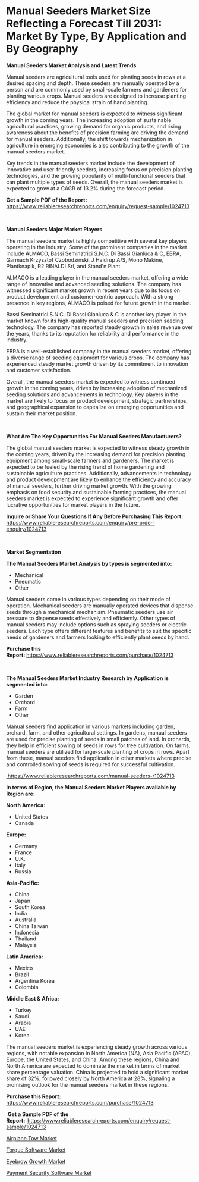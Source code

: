 <p><h1>Manual Seeders Market Size Reflecting a Forecast Till 2031: Market By Type, By Application and By Geography</h1></p><p><strong>Manual Seeders Market Analysis and Latest Trends</strong></p>
<p><p>Manual seeders are agricultural tools used for planting seeds in rows at a desired spacing and depth. These seeders are manually operated by a person and are commonly used by small-scale farmers and gardeners for planting various crops. Manual seeders are designed to increase planting efficiency and reduce the physical strain of hand planting.</p><p>The global market for manual seeders is expected to witness significant growth in the coming years. The increasing adoption of sustainable agricultural practices, growing demand for organic products, and rising awareness about the benefits of precision farming are driving the demand for manual seeders. Additionally, the shift towards mechanization in agriculture in emerging economies is also contributing to the growth of the manual seeders market.</p><p>Key trends in the manual seeders market include the development of innovative and user-friendly seeders, increasing focus on precision planting technologies, and the growing popularity of multi-functional seeders that can plant multiple types of seeds. Overall, the manual seeders market is expected to grow at a CAGR of 13.2% during the forecast period.</p></p>
<p><strong>Get a Sample PDF of the Report:&nbsp;</strong> <a href="https://www.reliableresearchreports.com/enquiry/request-sample/1024713">https://www.reliableresearchreports.com/enquiry/request-sample/1024713</a></p>
<p>&nbsp;</p>
<p><strong>Manual Seeders Major Market Players</strong></p>
<p><p>The manual seeders market is highly competitive with several key players operating in the industry. Some of the prominent companies in the market include ALMACO, Bassi Seminatrici S.N.C. Di Bassi Gianluca & C, EBRA, Garmach Krzysztof Czobodziński, J Haldrup A/S, Mono Makine, Plantknapik, R2 RINALDI Srl, and Stand'n Plant.</p><p>ALMACO is a leading player in the manual seeders market, offering a wide range of innovative and advanced seeding solutions. The company has witnessed significant market growth in recent years due to its focus on product development and customer-centric approach. With a strong presence in key regions, ALMACO is poised for future growth in the market.</p><p>Bassi Seminatrici S.N.C. Di Bassi Gianluca & C is another key player in the market known for its high-quality manual seeders and precision seeding technology. The company has reported steady growth in sales revenue over the years, thanks to its reputation for reliability and performance in the industry.</p><p>EBRA is a well-established company in the manual seeders market, offering a diverse range of seeding equipment for various crops. The company has experienced steady market growth driven by its commitment to innovation and customer satisfaction.</p><p>Overall, the manual seeders market is expected to witness continued growth in the coming years, driven by increasing adoption of mechanized seeding solutions and advancements in technology. Key players in the market are likely to focus on product development, strategic partnerships, and geographical expansion to capitalize on emerging opportunities and sustain their market position.</p></p>
<p>&nbsp;</p>
<p><strong>What Are The Key Opportunities For Manual Seeders Manufacturers?</strong></p>
<p><p>The global manual seeders market is expected to witness steady growth in the coming years, driven by the increasing demand for precision planting equipment among small-scale farmers and gardeners. The market is expected to be fueled by the rising trend of home gardening and sustainable agriculture practices. Additionally, advancements in technology and product development are likely to enhance the efficiency and accuracy of manual seeders, further driving market growth. With the growing emphasis on food security and sustainable farming practices, the manual seeders market is expected to experience significant growth and offer lucrative opportunities for market players in the future.</p></p>
<p><strong>Inquire or Share Your Questions If Any Before Purchasing This Report:</strong> <a href="https://www.reliableresearchreports.com/enquiry/pre-order-enquiry/1024713">https://www.reliableresearchreports.com/enquiry/pre-order-enquiry/1024713</a></p>
<p>&nbsp;</p>
<p><strong>Market Segmentation</strong></p>
<p><strong>The Manual Seeders Market Analysis by types is segmented into:</strong></p>
<p><ul><li>Mechanical</li><li>Pneumatic</li><li>Other</li></ul></p>
<p><p>Manual seeders come in various types depending on their mode of operation. Mechanical seeders are manually operated devices that dispense seeds through a mechanical mechanism. Pneumatic seeders use air pressure to dispense seeds effectively and efficiently. Other types of manual seeders may include options such as spraying seeders or electric seeders. Each type offers different features and benefits to suit the specific needs of gardeners and farmers looking to efficiently plant seeds by hand.</p></p>
<p><strong>Purchase this Report:&nbsp;</strong><a href="https://www.reliableresearchreports.com/purchase/1024713">https://www.reliableresearchreports.com/purchase/1024713</a></p>
<p>&nbsp;</p>
<p><strong>The Manual Seeders Market Industry Research by Application is segmented into:</strong></p>
<p><ul><li>Garden</li><li>Orchard</li><li>Farm</li><li>Other</li></ul></p>
<p><p>Manual seeders find application in various markets including garden, orchard, farm, and other agricultural settings. In gardens, manual seeders are used for precise planting of seeds in small patches of land. In orchards, they help in efficient sowing of seeds in rows for tree cultivation. On farms, manual seeders are utilized for large-scale planting of crops in rows. Apart from these, manual seeders find application in other markets where precise and controlled sowing of seeds is required for successful cultivation.</p></p>
<p><a href="https://www.reliableresearchreports.com/manual-seeders-r1024713">&nbsp;https://www.reliableresearchreports.com/manual-seeders-r1024713</a></p>
<p><strong>In terms of Region, the Manual Seeders Market Players available by Region are:</strong></p>
<p>
    <p> <strong> North America: </strong>
        <ul>
            <li>United States</li>
            <li>Canada</li>
        </ul>
        </p> 
    <p> <strong> Europe: </strong>
        <ul>
            <li>Germany</li>
            <li>France</li>
            <li>U.K.</li>
            <li>Italy</li>
            <li>Russia</li>
        </ul>
        </p> 
    <p> <strong> Asia-Pacific: </strong>
        <ul>
            <li>China</li>
            <li>Japan</li>
            <li>South Korea</li>
            <li>India</li>
            <li>Australia</li>
            <li>China Taiwan</li>
            <li>Indonesia</li>
            <li>Thailand</li>
            <li>Malaysia</li>
        </ul>
        </p> 
    <p> <strong> Latin America: </strong>
        <ul>
            <li>Mexico</li>
            <li>Brazil</li>
            <li>Argentina Korea</li>
            <li>Colombia</li>
        </ul>
        </p> 
    <p> <strong> Middle East & Africa: </strong>
        <ul>
            <li>Turkey</li>
            <li>Saudi</li>
            <li>Arabia</li>
            <li>UAE</li>
            <li>Korea</li>
        </ul>
    </p>
    </p>
<p><p>The manual seeders market is experiencing steady growth across various regions, with notable expansion in North America (NA), Asia Pacific (APAC), Europe, the United States, and China. Among these regions, China and North America are expected to dominate the market in terms of market share percentage valuation. China is projected to hold a significant market share of 32%, followed closely by North America at 28%, signaling a promising outlook for the manual seeders market in these regions.</p></p>
<p><strong>Purchase this Report: </strong><a href="https://www.reliableresearchreports.com/purchase/1024713">https://www.reliableresearchreports.com/purchase/1024713</a></p>
<p>&nbsp;<strong>Get a Sample PDF of the Report:&nbsp;&nbsp;</strong><a href="https://www.reliableresearchreports.com/enquiry/request-sample/1024713">https://www.reliableresearchreports.com/enquiry/request-sample/1024713</a></p>
<p><strong></strong></p>
<p><p><a href="https://github.com/guneycigdem35/Market-Research-Report-List-3/blob/main/airplane-tow-market.md">Airplane Tow Market</a></p><p><a href="https://www.linkedin.com/pulse/torque-software-market-analysis-its-cagr-segmentation-xok7f?trackingId=%2BzTkYx6lvDW43BBSTPPdpw%3D%3D">Torque Software Market</a></p><p><a href="https://github.com/biheemgalvinlouises6hokrh3h/Market-Research-Report-List-2/blob/main/eyebrow-growth-market.md">Eyebrow Growth Market</a></p><p><a href="https://www.linkedin.com/pulse/payment-security-software-market-insights-cagr-trends-j3iwf?trackingId=qZje5zGjcfQSnog7rxzx6w%3D%3D">Payment Security Software Market</a></p></p>